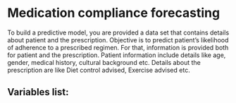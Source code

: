 # Medication compliance forecasting

To build a predictive model, you are provided a data set that contains details about patient and the prescription. 
Objective is to predict patient’s likelihood of adherence to a prescribed regimen. For that, information is provided both for patient and the prescription. Patient information include details like age, gender, medical history, cultural background etc. Details about the prescription are like Diet control advised, Exercise advised etc.

## Variables list:
